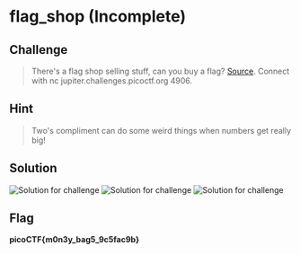 # flag_shop (Incomplete)

## Challenge
> There's a flag shop selling stuff, can you buy a flag? [Source](https://jupiter.challenges.picoctf.org/static/64e724ad327f83ad833d9c6baa072b1f/store.c). Connect with nc jupiter.challenges.picoctf.org 4906.

## Hint
> Two's compliment can do some weird things when numbers get really big!

## Solution
![Solution for challenge](https://github.com/quochung2k2/ctf-write-ups/blob/main/PicoCTF/Images%20(for%20challenges)/flag_shop.png)
![Solution for challenge](https://github.com/quochung2k2/ctf-write-ups/blob/main/PicoCTF/Images%20(for%20challenges)/flag_shop(1).png)
![Solution for challenge](https://github.com/quochung2k2/ctf-write-ups/blob/main/PicoCTF/Images%20(for%20challenges)/flag_shop(2).png)

## Flag
**picoCTF{m0n3y_bag5_9c5fac9b}**
